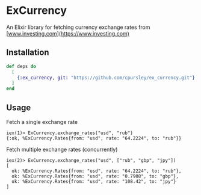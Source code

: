 # ExCurrency

An Elixir library for fetching currency exchange rates from [www.investing.com](https://www.investing.com)

## Installation

```elixir
def deps do
  [
    {:ex_currency, git: "https://github.com/cpursley/ex_currency.git"}
  ]
end
```

## Usage

Fetch a single exchange rate
```
iex(1)> ExCurrency.exchange_rates("usd", "rub")
{:ok, %ExCurrency.Rates{from: "usd", rate: "64.2224", to: "rub"}}
```

Fetch multiple exchange rates (concurrently)
```
iex(2)> ExCurrency.exchange_rates("usd", ["rub", "gbp", "jpy"])
[
  ok: %ExCurrency.Rates{from: "usd", rate: "64.2224", to: "rub"},
  ok: %ExCurrency.Rates{from: "usd", rate: "0.7908", to: "gbp"},
  ok: %ExCurrency.Rates{from: "usd", rate: "108.42", to: "jpy"}
]
```